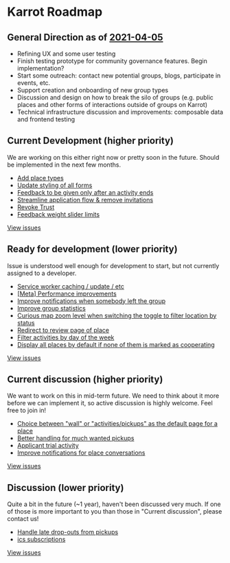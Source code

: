 # Karrot Roadmap

## General Direction as of [2021-04-05](https://community.karrot.world/t/roadmap-meeting/410/4)

- Refining UX and some user testing
- Finish testing prototype for community governance features. Begin implementation?
- Start some outreach: contact new potential groups, blogs, participate in events, etc.
- Support creation and onboarding of new group types
- Discussion and design on how to break the silo of groups (e.g. public places and other forms of interactions outside of groups on Karrot)
- Technical infrastructure discussion and improvements: composable data and frontend testing

## Current Development (higher priority)

We are working on this either right now or pretty soon in the future. Should be implemented in the next few months.

- [Add place types](https://github.com/yunity/karrot-frontend/issues/2244)
- [Update styling of all forms](https://github.com/yunity/karrot-frontend/issues/2335)
- [Feedback to be given only after an activity ends](https://github.com/yunity/karrot-frontend/issues/2184)
- [Streamline application flow & remove invitations](https://github.com/yunity/karrot-frontend/issues/2080)
- [Revoke Trust](https://github.com/yunity/karrot-frontend/issues/2341)
- [Feedback weight slider limits](https://github.com/yunity/karrot-frontend/issues/2338)

[View issues](https://github.com/yunity/karrot-frontend/milestone/14)

## Ready for development (lower priority)

Issue is understood well enough for development to start, but not currently assigned to a developer.

- [Service worker caching / update / etc](https://github.com/yunity/karrot-frontend/issues/2209)
- [[Meta] Performance improvements](https://github.com/yunity/karrot-frontend/issues/1914)
- [Improve notifications when somebody left the group](https://github.com/yunity/karrot-frontend/issues/1619)
- [Improve group statistics](https://github.com/yunity/karrot-frontend/issues/2336)
- [Curious map zoom level when switching the toggle to filter location by status ](https://github.com/yunity/karrot-frontend/issues/2290)
- [Redirect to review page of place](https://github.com/yunity/karrot-frontend/issues/2311)
- [Filter activities by day of the week](https://github.com/yunity/karrot-frontend/issues/2310)
- [Display all places by default if none of them is marked as cooperating](https://github.com/yunity/karrot-frontend/issues/2289)

[View issues](https://github.com/yunity/karrot-frontend/milestone/12)

## Current discussion (higher priority)

We want to work on this in mid-term future. We need to think about it more before we can implement it, so active discussion is highly welcome. Feel free to join in!

- [Choice between "wall" or "activities/pickups" as the default page for a place](https://github.com/yunity/karrot-frontend/issues/1703)
- [Better handling for much wanted pickups](https://github.com/yunity/karrot-frontend/issues/1242)
- [Applicant trial activity](https://community.karrot.world/t/applicant-trial-pickup-proposal/575/)
- [Improve notifications for place conversations](https://github.com/yunity/karrot-frontend/issues/2342)

[View issues](https://github.com/yunity/karrot-frontend/milestone/9)

## Discussion (lower priority)

Quite a bit in the future (~1 year), haven't been discussed very much. If one of those is more important to you than those in "Current discussion", please contact us!

- [Handle late drop-outs from pickups](https://github.com/yunity/karrot-frontend/issues/1108)
- [ics subscriptions](https://github.com/yunity/karrot-frontend/issues/2334)

[View issues](https://github.com/yunity/karrot-frontend/milestone/10)

